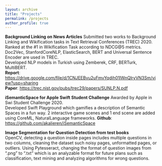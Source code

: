 ```yaml
---
layout: archive
title: "Projects"
permalink: /projects
author_profile: true
---
```


**Background Linking on News Articles**
Submitted two works to Background Linking and Wikification tasks in Text Retrieval Conferences (TREC) 2020.    
Ranked at the #1 in Wikification Task according to NDCG@5 metrics. Doc2Vec, StanfordCoreNLP, ElasticSearch, BERT and Universal Sentence Encoder are used in TREC.   
Developed NLP models in Turkish using Zemberek, CRF, BERTurk, MultiBERT.   
**Report**: https://drive.google.com/file/d/1CNJEEBvu2uFmvYqdih01lWnQlryVN3Sm/view?usp=sharing   
**Paper**: https://trec.nist.gov/pubs/trec29/papers/SUNLP.N.pdf    

**iSemanticSpace for Apple Swi ft Student Challenge**
Awarded by Apple in Swi  Student Challenge 2020.     
Developed Swift  Playground which gamifies a description of Semantic Spaces in a fun way. 2 interactive game scenes and 1 end scene are added using CoreML, NaturalLanguage frameworks.
**Github**: https://github.com/akalieren/iSemanticSpace

**Image Segmentation for Question Detection from test books**     
OpenCV, detecting a question inside pages includes multiple questions in two columns, cleaning the dataset such noisy pages, unformatted pages, or outliers. Using Pytesseract, changing the format of question images from “.png” to “.txt” which is an analyzable format for future plans such as classification, text mining and analyzing algorithms for wrong questions.
